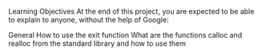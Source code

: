 Learning Objectives At the end of this project, you are expected to be able to explain to anyone, without the help of Google:

General How to use the exit function What are the functions calloc and realloc from the standard library and how to use them
